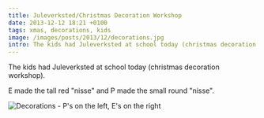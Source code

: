 ```yaml
---
title: Juleverksted/Christmas Decoration Workshop
date: 2013-12-12 18:21 +0100
tags: xmas, decorations, kids
image: /images/posts/2013/12/decorations.jpg
intro: The kids had Juleverksted at school today (christmas decoration workshop).
---
```


The kids had Juleverksted at school today (christmas decoration workshop).

E made the tall red "nisse" and P made the small round "nisse".

![Decorations - P's on the left, E's on the right](/images/posts/2013/12/decorations.jpg)
